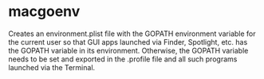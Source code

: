 # macgoenv
Creates an environment.plist file with the GOPATH environment variable for the current user so that GUI apps launched via Finder, Spotlight, etc. has the GOPATH variable in its environment. Otherwise, the GOPATH variable needs to be set and exported in the .profile file and all such programs launched via the Terminal.
